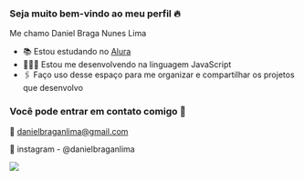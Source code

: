 ### Seja muito bem-vindo ao meu perfil 🔥

Me chamo Daniel Braga Nunes Lima 

- 📚 Estou estudando no [Alura](https://www.alura.com.br/)
- 👨🏻‍💻 Estou me desenvolvendo na linguagem JavaScript
- 🖇️ Faço uso desse espaço para me organizar e compartilhar os projetos que desenvolvo

### Você pode entrar em contato comigo 🔽

📧 danielbraganlima@gmail.com

📱 instagram - @danielbraganlima

![](https://media1.tenor.com/m/fPb5FBsH6VMAAAAd/gustavo-lazaro-lol.gif)





  





  

